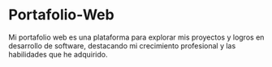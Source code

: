 # Portafolio-Web
Mi portafolio web es una plataforma para explorar mis proyectos y logros en desarrollo de software, destacando mi crecimiento profesional y las habilidades que he adquirido.
